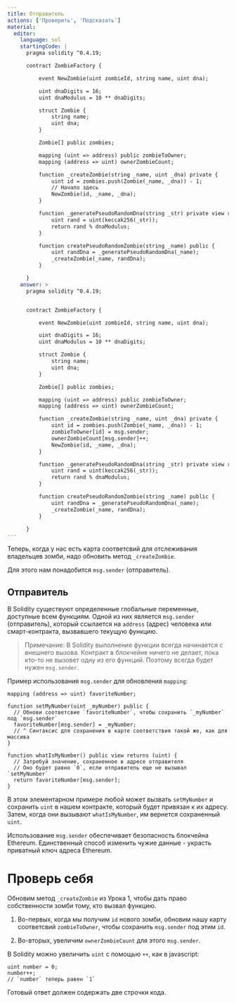 ```yaml
---
title: Отправитель
actions: ['Проверить', 'Подсказать']
material:
  editor:
    language: sol
    startingCode: |
      pragma solidity ^0.4.19;

      contract ZombieFactory {

          event NewZombie(uint zombieId, string name, uint dna);

          uint dnaDigits = 16;
          uint dnaModulus = 10 ** dnaDigits;

          struct Zombie {
              string name;
              uint dna;
          }

          Zombie[] public zombies;

          mapping (uint => address) public zombieToOwner;
          mapping (address => uint) ownerZombieCount;

          function _createZombie(string _name, uint _dna) private {
              uint id = zombies.push(Zombie(_name, _dna)) - 1;
              // Начало здесь
              NewZombie(id, _name, _dna);
          }

          function _generatePseudoRandomDna(string _str) private view returns (uint) {
              uint rand = uint(keccak256(_str));
              return rand % dnaModulus;
          }

          function createPseudoRandomZombie(string _name) public {
              uint randDna = _generatePseudoRandomDna(_name);
              _createZombie(_name, randDna);
          }

      }
    answer: >
      pragma solidity ^0.4.19;


      contract ZombieFactory {

          event NewZombie(uint zombieId, string name, uint dna);

          uint dnaDigits = 16;
          uint dnaModulus = 10 ** dnaDigits;

          struct Zombie {
              string name;
              uint dna;
          }

          Zombie[] public zombies;

          mapping (uint => address) public zombieToOwner;
          mapping (address => uint) ownerZombieCount;

          function _createZombie(string _name, uint _dna) private {
              uint id = zombies.push(Zombie(_name, _dna)) - 1;
              zombieToOwner[id] = msg.sender;
              ownerZombieCount[msg.sender]++;
              NewZombie(id, _name, _dna);
          }

          function _generatePseudoRandomDna(string _str) private view returns (uint) {
              uint rand = uint(keccak256(_str));
              return rand % dnaModulus;
          }

          function createPseudoRandomZombie(string _name) public {
              uint randDna = _generatePseudoRandomDna(_name);
              _createZombie(_name, randDna);
          }

      }
---
```


Теперь, когда у нас есть карта соответсвий для отслеживания владельцев зомби, надо обновить метод `_createZombie`.

Для этого нам понадобится `msg.sender` (отправитель).

## Отправитель

В Solidity существуют определенные глобальные переменные, доступные всем функциям. Одной из них является `msg.sender` (отправитель), который ссылается на `address` (адрес) человека или смарт-контракта, вызвавшего текущую функцию.

> Примечание: В Solidity выполнение функции всегда начинается с внешнего вызова. Контракт в блокчейне ничего не делает, пока кто-то не вызовет одну из его функций. Поэтому всегда будет нужен `msg.sender`.

Пример использования `msg.sender` для обновления `mapping`:

```
mapping (address => uint) favoriteNumber;

function setMyNumber(uint _myNumber) public {
  // Обнови соответсвие `favoriteNumber`, чтобы сохранить `_myNumber` под `msg.sender`
  favoriteNumber[msg.sender] = _myNumber;
  // ^ Синтаксис для сохранения в карте соответствия такой же, как для массива
}

function whatIsMyNumber() public view returns (uint) {
  // Затребуй значение, сохраненное в адресе отправителя 
  // Оно будет равно `0`, если отправитель еще не вызывал `setMyNumber`
  return favoriteNumber[msg.sender];
}
```

В этом элементарном примере любой может вызвать `setMyNumber` и сохранить `uint` в нашем контракте, который будет привязан к их адресу. Затем, когда они вызывают `whatIsMyNumber`, им вернется сохраненный `uint`.

Использование `msg.sender` обеспечивает безопасность блокчейна Ethereum. Единственный способ изменить чужие данные - украсть приватный ключ адреса Ethereum.

# Проверь себя

Обновим метод `_createZombie` из Урока 1, чтобы дать право собственности зомби тому, кто вызвал функцию. 

1. Во-первых, когда мы получим `id` нового зомби, обновим нашу карту соответсвий  `zombieToOwner`, чтобы сохранить `msg.sender` под этим `id`.

2. Во-вторых, увеличим `ownerZombieCount` для этого `msg.sender`. 

В Solidity можно увеличить `uint` с помощью `++`, как в javascript:

```
uint number = 0;
number++;
// `number` теперь равен `1`
```

Готовый ответ должен содержать две строчки кода. 
